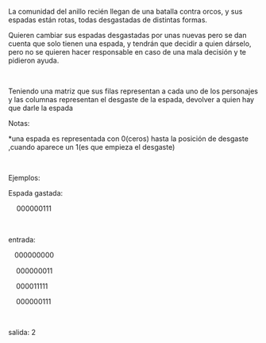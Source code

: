 <p><span style="vertical-align: baseline;">La comunidad del anillo recién llegan de una batalla contra orcos, y sus espadas están rotas, todas desgastadas de distintas formas.</span></p><p><span style="vertical-align: baseline;">Quieren cambiar sus espadas desgastadas por unas nuevas pero se dan cuenta que solo tienen una espada, y tendrán que decidir a quien dárselo, pero no se quieren hacer responsable en caso de una mala decisión y te pidieron ayuda.</span></p><p>​</p><p><span style="vertical-align: baseline;">Teniendo una matriz que sus filas representan a cada uno de los personajes y las columnas representan el desgaste de la espada, devolver a quien hay que darle la espada </span></p><p><span style="vertical-align: baseline;">Notas:</span></p><p><span style="vertical-align: baseline;">*una espada es representada con 0(ceros) hasta la posición de desgaste ,cuando aparece un 1(es que empieza el desgaste)</span></p><p><br/></p><p>Ejemplos:​</p><p><span style="vertical-align: baseline;">Espada gastada:</span></p><p><span style="font-size: 11pt;color: #000000;background-color: transparent;vertical-align: baseline;">    </span><span style="vertical-align: baseline;">000000111</span></p><p>​</p><p><span style="vertical-align: baseline;">entrada:</span></p><p><span style="vertical-align: baseline;"><font color="#000000"><span style="font-size: 11pt;">   </span></font></span><span style="vertical-align: baseline;">000000000</span></p><p><span style="vertical-align: baseline;">    </span><span style="vertical-align: baseline;">000000011</span></p><p><span style="vertical-align: baseline;">    </span><span style="vertical-align: baseline;">000011111</span></p><p><span style="vertical-align: baseline;">    </span><span style="vertical-align: baseline;">000000111</span></p><p>​</p><p><span style="vertical-align: baseline;">salida: 2 ​</span></p><p></p>
